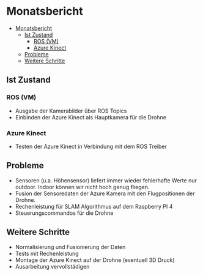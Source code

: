 # Monatsbericht


<!--
1. Ist Zustand
2. Probleme
3. Mögliche Lösungen
4. Weitere Schritte
-->

<!-- code_chunk_output -->

- [Monatsbericht](#monatsbericht)
  - [Ist Zustand](#ist-zustand)
    - [ROS (VM)](#ros-vm)
    - [Azure Kinect](#azure-kinect)
  - [Probleme](#probleme)
  - [Weitere Schritte](#weitere-schritte)

<!-- /code_chunk_output -->


## Ist Zustand


### ROS (VM)

- Ausgabe der Kamerabilder über ROS Topics
- Einbinden der Azure Kinect als Hauptkamera für die Drohne


### Azure Kinect

- Testen der Azure Kinect in Verbindung mit dem ROS Treiber



## Probleme
 
 - Sensoren (u.a. Höhensensor) liefert immer wieder fehlerhafte Werte nur outdoor. Indoor können wir nicht hoch genug fliegen.
 - Fusion der Sensoredaten der Azure Kamera mit den Flugpositionen der Drohne.
 - Rechenleistung für SLAM Algorithmus auf dem Raspberry PI 4
 - Steuerungscommandos für die Drohne



## Weitere Schritte

- Normalisierung und Fusionierung der Daten
- Tests mit Rechenleistung
- Montage der Azure Kinect auf der Drohne (eventuell 3D Druck)
- Ausarbeitung vervollstädigen
